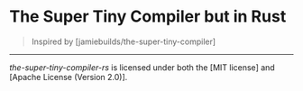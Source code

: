# The Super Tiny Compiler but in Rust

> Inspired by [jamiebuilds/the-super-tiny-compiler]

---

_the-super-tiny-compiler-rs_ is licensed under both the [MIT license] and [Apache License (Version 2.0)].
